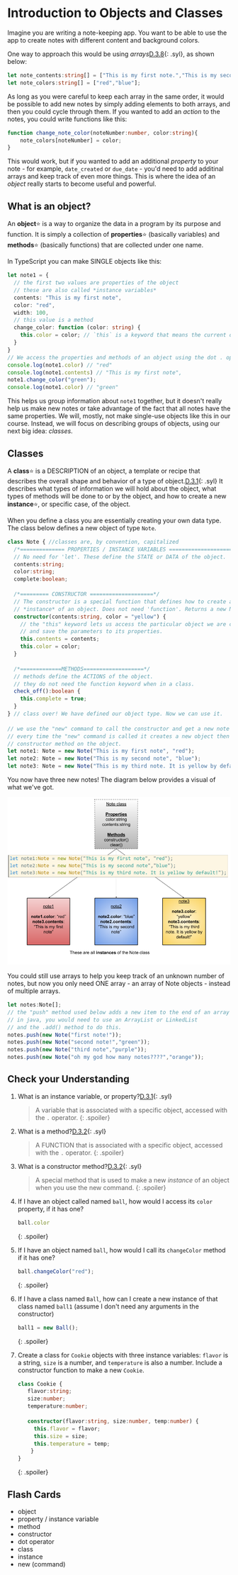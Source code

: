 # Introduction to Objects and Classes

Imagine you are writing a note-keeping app. You want to be able to use the app to create notes with different content and background colors.

One way to approach this would be using *arrays*[D.3.8](../unit0/syllabus.md#D38){: .syl}, as shown below:

```ts
let note_contents:string[] = ["This is my first note.","This is my second."];
let note_colors:string[] = ["red","blue"];
```

As long as you were careful to keep each array in the same order, it would be possible to add new notes by simply adding elements to both arrays, and then you could cycle through them. If you wanted to add an *action* to the notes, you could write functions like this:

```ts
function change_note_color(noteNumber:number, color:string){
    note_colors[noteNumber] = color;
}
```

This would work, but if you wanted to add an additional *property* to your note - for example, `date_created` or `due_date` - you'd need to add additinal arrays and keep track of even more things. This is where the idea of an *object* really starts to become useful and powerful.

## What is an object?

An **object**:star: is a way to organize the data in a program by its purpose and function. It is simply a collection of **properties**:star: (basically variables) and **methods**:star: (basically functions) that are collected under one name. 

In TypeScript you can make SINGLE objects like this:

```ts
let note1 = {
  // the first two values are properties of the object
  // these are also called *instance variables*
  contents: "This is my first note",
  color: "red",
  width: 100,
  // this value is a method
  change_color: function (color: string) {
    this.color = color; // `this` is a keyword that means the current object itself.
  }
}
// We access the properties and methods of an object using the dot . operator
console.log(note1.color) // "red"
console.log(note1.contents) // "This is my first note",
note1.change_color("green");
console.log(note1.color) // "green"
```

This helps us group information about `note1` together, but it doesn't really help us make new notes or take advantage of the fact that all notes have the same properties. We will, mostly, not make single-use objects like this in our course. Instead, we will focus on describing groups of objects, using our next big idea: *classes*.

## Classes

A **class**:star: is a DESCRIPTION of an object, a template or recipe that describes the overall shape and behavior of a type of object.[D.3.1](../unit0/syllabus.md#D31){: .syl} It describes what types of information we will hold about the object, what types of methods will be done to or by the object, and how to create a new **instance**:star:, or specific case, of the object.

When you define a class you are essentially creating your own data type. The class below defines a new object of type `Note`.

```ts
class Note { //classes are, by convention, capitalized
  /*============== PROPERTIES / INSTANCE VARIABLES =======================*/
  // No need for 'let'. These define the STATE or DATA of the object.
  contents:string;
  color:string;
  complete:boolean;

  /*========= CONSTRUCTOR ====================*/
  // The constructor is a special function that defines how to create a new
  // *instance* of an object. Does not need 'function'. Returns a new Note object.
  constructor(contents:string, color = "yellow") {
    // the "this" keyword lets us access the particular object we are creating
    // and save the parameters to its properties.
    this.contents = contents;
    this.color = color;
  }

  /*=============METHODS===================*/
  // methods define the ACTIONS of the object.
  // they do not need the function keyword when in a class.
  check_off():boolean {
    this.complete = true;
  }
} // class over! We have defined our object type. Now we can use it.

// we use the "new" command to call the constructor and get a new note
// every time the "new" command is called it creates a new object then runs the 
// constructor method on the object.
let note1: Note = new Note("This is my first note", "red");
let note2: Note = new Note("This is my second note", "blue");
let note3: Note = new Note("This is my third note. It is yellow by default!");
```

You now have three new notes! The diagram below provides a visual of what we've got.

![class diagram](media/01/Class&#32;Instance&#32;diagram.png)

You could still use arrays to help you keep track of an unknown number of notes, but now you only need ONE array - an array of Note objects - instead of multiple arrays.

```ts
let notes:Note[];
// the "push" method used below adds a new item to the end of an array in TypeScript
// in java, you would need to use an ArrayList or LinkedList 
// and the .add() method to do this.
notes.push(new Note("first note!"));
notes.push(new Note("second note!","green"));
notes.push(new Note("third note","purple"));
notes.push(new Note("oh my god how many notes????","orange"));
```

## Check your Understanding

1. What is an instance variable, or property?[D.3.1](../unit0/syllabus.md#D31){: .syl}

   > A variable that is associated with a specific object, accessed with the `.` operator.
   {: .spoiler}

2. What is a method?[D.3.2](../unit0/syllabus.md#D32){: .syl}
   
   > A FUNCTION that is associated with a specific object, accessed with the `.` operator.
   {: .spoiler}
   
3. What is a constructor method?[D.3.2](../unit0/syllabus.md#D32){: .syl}
  
   >A special method that is used to make a new *instance* of an object when you use the new command.
   {: .spoiler}
   
4. If I have an object called named `ball`, how would I access its `color` property, if it has one?
   
   ```ts
   ball.color
   ```
   {: .spoiler}

5. If I have an object named `ball`, how would I call its `changeColor` method if it has one?
   
   ```ts
   ball.changeColor("red");
   ```
   {: .spoiler}

6. If I have a class named `Ball`, how can I create a new instance of that class named `ball1` (assume I don't need any arguments in the constructor)
   
   ```ts
   ball1 = new Ball();
   ```
   {: .spoiler}

7. Create a class for `Cookie` objects with three instance variables: `flavor` is a string, `size` is a number, and `temperature` is also a number. Include a constructor function to make a new `Cookie`.
   
   ```ts
   class Cookie {
      flavor:string;
      size:number;
      temperature:number;

      constructor(flavor:string, size:number, temp:number) {
        this.flavor = flavor;
        this.size = size;
        this.temperature = temp;
       }
   }
   ```
   {: .spoiler}

## Flash Cards
* object
* property / instance variable
* method
* constructor
* dot operator
* class
* instance
* new (command)